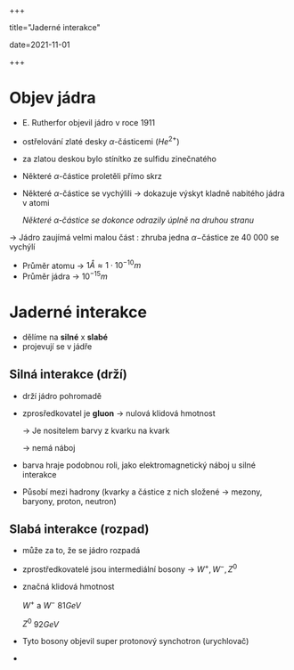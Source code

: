+++

title="Jaderné interakce"

date=2021-11-01

+++

# Objev jádra

-  E. Rutherfor objevil jádro v roce 1911

- ostřelování zlaté desky $\alpha$-částicemi ($He^{2+}$)

- za zlatou deskou bylo stínítko ze sulfidu zinečnatého

- Některé $\alpha$-částice proletěli přímo skrz

- Některé $\alpha$-částice se vychýlili $\to$ dokazuje výskyt kladně nabitého jádra v atomi

  *Některé $\alpha$-částice se dokonce odrazily úplně na druhou stranu*

$\to$ Jádro zaujímá velmi malou část : zhruba jedna $\alpha-$částice ze 40 000 se vychýlí

- Průměr atomu $\to$ $1Å \approx 1\cdot 10^{-10}m$
- Průměr jádra $\to$ $10^{-15} m$

# Jaderné interakce

- dělíme na **silné** x **slabé**
- projevují se v jádře

## Silná interakce (drží)

- drží jádro pohromadě

- zprosředkovatel je **gluon** $\to$ nulová klidová hmotnost

  $\to$ Je nositelem barvy z kvarku na kvark

  $\to$ nemá náboj

- barva hraje podobnou roli, jako elektromagnetický náboj u silné interakce

- Působí mezi hadrony (kvarky a částice z nich složené $\to$ mezony, baryony, proton, neutron)

## Slabá interakce (rozpad)

- může za to, že se jádro rozpadá

- zprostředkovatelé jsou intermediální bosony $\to$ $W^+, W^-, Z^0$

- značná klidová hmotnost

  $W^+$ a  $W^-$ $81 GeV$

  $Z^0$ $92GeV$

- Tyto bosony objevil super protonový synchotron (urychlovač)

- 

